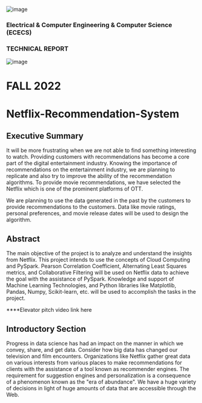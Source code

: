 
![image](https://user-images.githubusercontent.com/43872050/196559217-707989b8-c368-4c85-932c-f2b5e377b6dd.png)

###                                            Electrical & Computer Engineering & Computer Science (ECECS)

###                                                              TECHNICAL REPORT

![image](https://user-images.githubusercontent.com/43872050/196559434-6dbda1e1-79c6-456e-8e3a-deac0e657d47.png)

# FALL 2022

# Netflix-Recommendation-System

## Executive Summary
It will be more frustrating when we are not able to find something interesting to watch. Providing customers with recommendations has become a core part of the digital entertainment industry. Knowing the importance of recommendations on the entertainment industry, we are planning to replicate and also try to improve the ability of the recommendation algorithms. To provide movie recommendations, we have selected the Netflix which is one of the prominent platforms of OTT. 

We are planning to use the data generated in the past by the customers to provide recommendations to the customers. Data like movie ratings, personal preferences, and movie release dates will be used to design the algorithm. 

## Abstract
The main objective of the project is to analyze and understand the insights from Netflix. This project intends to use the concepts of Cloud Computing and PySpark. Pearson Correlation Coefficient, Alternating Least Squares metrics, and Collaborative Filtering will be used on Netflix data to achieve the goal with the assistance of PySpark. Knowledge and support of Machine Learning Technologies, and Python libraries like Matplotlib, Pandas, Numpy, Scikit-learn, etc. will be used to accomplish the tasks in the project.

****Elevator pitch video link here

## Introductory Section
Progress in data science has had an impact on the manner in which we convey, share, and get data. Consider how big data has changed our television and film encounters. Organizations like Netflix gather great data on various interests from various places to make recommendations for clients with the assistance of a tool known as recommender engines. The requirement for suggestion engines and personalization is a consequence of a phenomenon known as the "era of abundance". We have a huge variety of decisions in light of huge amounts of data that are accessible through the Web.
